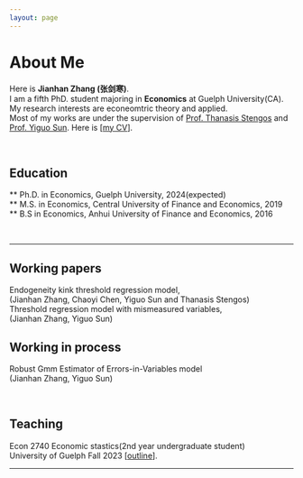 ```yaml
---
layout: page
---
```


# About Me


Here is **Jianhan Zhang (张剑寒)**.  
I am a fifth PhD. student majoring in **Economics** at Guelph University(CA). My research interests are econeomtric theory and applied.   
Most of my works are under the supervision of [Prof. Thanasis Stengos](https://www.uoguelph.ca/lang/people/thanasis-stengos) and [Prof. Yiguo Sun](https://sites.google.com/view/yisun/home). 
Here is [[my CV](https://jianhzhang.github.io/file/jianhan_zhang_cv_23_9_14)].  

<br>

## Education  
** Ph.D. in Economics, Guelph University, 2024(expected)  
** M.S. in Economics, Central University of Finance and Economics, 2019  
** B.S in Economics,  Anhui University of Finance and Economics, 2016  


<br>

---
## Working papers  
Endogeneity kink threshold regression model,  
(Jianhan Zhang, Chaoyi Chen, Yiguo Sun and Thanasis Stengos)    
Threshold regression model with mismeasured variables,    
(Jianhan Zhang, Yiguo Sun)  

## Working in process 
Robust Gmm Estimator of Errors-in-Variables model    
(Jianhan Zhang, Yiguo Sun)  

<br>

## Teaching  
Econ 2740 Economic stastics(2nd year undergraduate student)  
University of Guelph  Fall 2023  [[outline](https://jianhzhang.github.io/file/ECON_2740_03_F23.pdf)].


---

